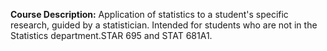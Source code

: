 **Course Description:** Application of statistics to a student's specific research, guided by a statistician. Intended for students who are not in the Statistics department.STAR 695 and STAT 681A1.